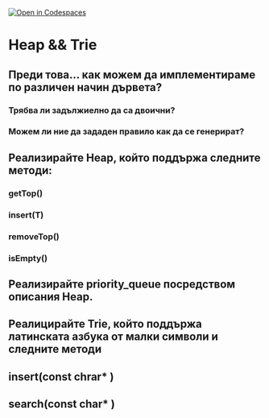 [![Open in Codespaces](https://classroom.github.com/assets/launch-codespace-f4981d0f882b2a3f0472912d15f9806d57e124e0fc890972558857b51b24a6f9.svg)](https://classroom.github.com/open-in-codespaces?assignment_repo_id=9495418)
# Heap &amp;&amp; Trie

## Преди това... как можем да имплементираме по различен начин дървета?
### Трябва ли задължиелно да са двоични?
### Можем ли ние да зададен правило как да се генерират?

## Реализирайте Heap, който поддържа следните методи:
### getTop()
### insert(T)
### removeTop()
### isEmpty()

## Реализирайте priority_queue посредством описания Heap.

## Реалицирайте Trie, който поддържа латинската азбука от малки символи и следните методи
## insert(const chrar* )
## search(const char* )

